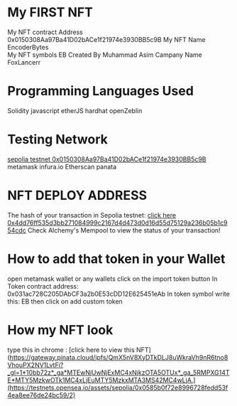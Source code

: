 
# My FIRST NFT

My NFT contract Address 0x0150308Aa97Ba41D02bACe1f21974e3930BB5c9B
My NFT Name EncoderBytes  
My NFT symbols EB
Created By Muhammad Asim
Campany Name FoxLancerr

# Programming Languages Used

Solidity
javascript
etherJS
hardhat
openZeblin

# Testing Network

[sepolia testnet 0x0150308Aa97Ba41D02bACe1f21974e3930BB5c9B](https://sepolia.etherscan.io/address/0x0150308Aa97Ba41D02bACe1f21974e3930BB5c9B)
metamask
infura.io
Etherscan
panata

# NFT DEPLOY ADDRESS

The hash of your transaction in Sepolia testnet: [click here 0x4dd76ff535d3bb271084999c2167d4d473d0d16d55d75129a236b05b1c954cdc](https://sepolia.etherscan.io/tx/0x4dd76ff535d3bb271084999c2167d4d473d0d16d55d75129a236b05b1c954cdc)
Check Alchemy's Mempool to view the status of your transaction!

# How to add that token in your Wallet

open metamask wallet or any wallets
click on the import token button
In Token contract address: 0x031ac728C205DAbCF3a2b0E53cDD12E625451eAb
In token symbol write this: EB
then click on add custom token

# How my NFT look

type this in chrome :
[click here to view this NFT](https://gateway.pinata.cloud/ipfs/QmX5nV8XyDTkDLJ8uWkraVh9nR6tno8VhouPX2NV1LvtFi?_gl=1*10bb72z*_ga*MTEwNjUwNjExMC4xNjkzOTA5OTUx*_ga_5RMPXG14TE*MTY5MzkwOTk1MC4xLjEuMTY5MzkxMTA3MS42MC4wLjA.](https://testnets.opensea.io/assets/sepolia/0x0585b0f72e8996728fedd53f4ea8ee76de24bc59/2)




